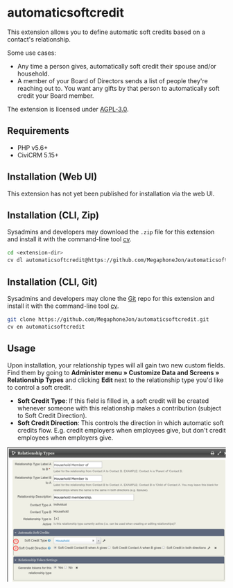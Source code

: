 # automaticsoftcredit

This extension allows you to define automatic soft credits based on a contact's relationship.

Some use cases:
* Any time a person gives, automatically soft credit their spouse and/or household.
* A member of your Board of Directors sends a list of people they're reaching out to.  You want any gifts by that person to automatically soft credit your Board member.

The extension is licensed under [AGPL-3.0](LICENSE.txt).

## Requirements

* PHP v5.6+
* CiviCRM 5.15+

## Installation (Web UI)

This extension has not yet been published for installation via the web UI.

## Installation (CLI, Zip)

Sysadmins and developers may download the `.zip` file for this extension and
install it with the command-line tool [cv](https://github.com/civicrm/cv).

```bash
cd <extension-dir>
cv dl automaticsoftcredit@https://github.com/MegaphoneJon/automaticsoftcredit/archive/master.zip
```

## Installation (CLI, Git)

Sysadmins and developers may clone the [Git](https://en.wikipedia.org/wiki/Git) repo for this extension and
install it with the command-line tool [cv](https://github.com/civicrm/cv).

```bash
git clone https://github.com/MegaphoneJon/automaticsoftcredit.git
cv en automaticsoftcredit
```

## Usage

Upon installation, your relationship types will all gain two new custom fields.  Find them by going to **Administer menu » Customize Data and Screens » Relationship Types** and clicking **Edit** next to the relationship type you'd like to control a soft credit.

* **Soft Credit Type**: If this field is filled in, a soft credit will be created whenever someone with this relationship makes a contribution (subject to Soft Credit Direction).
* **Soft Credit Direction**: This controls the direction in which automatic soft credits flow.  E.g. credit employers when employees give, but don't credit employees when employers give.

![Screenshot of Relationship Type Edit screen](/images/Selection_952.png)
